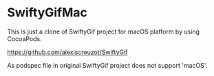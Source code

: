 # SwiftyGifMac

This is just a clone of SwiftyGif project for macOS platform by using CocoaPods.

https://github.com/alexiscreuzot/SwiftyGif

As podspec file in original SwiftyGif project does not support 'macOS'.
